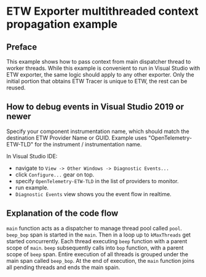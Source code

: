 # ETW Exporter multithreaded context propagation example

## Preface

This example shows how to pass context from main dispatcher thread to worker threads.
While this example is convenient to run in Visual Studio with ETW exporter, the same
logic should apply to any other exporter. Only the initial portion that obtains ETW
Tracer is unique to ETW, the rest can be reused.

## How to debug events in Visual Studio 2019 or newer

Specify your component instrumentation name, which should match the destination ETW
Provider Name or GUID. Example uses "OpenTelemetry-ETW-TLD" for the instrument /
instrumentation name.

In Visual Studio IDE:
- navigate to `View -> Other Windows -> Diagnostic Events...`
- click `Configure...` gear on top.
- specify `OpenTelemetry-ETW-TLD` in the list of providers to monitor.
- run example.
- `Diagnostic Events` view shows you the event flow in realtime.

## Explanation of the code flow

`main` function acts as a dispatcher to manage thread pool called `pool`. `beep_bop`
span is started in the `main`. Then in a loop up to `kMaxThreads` get started
concurrently. Each thread executing `beep` function with a parent scope of `main`.
`beep` subsequently calls into `bop` function, with a parent scope of `beep` span.
Entire execution of all threads is grouped under the main span called `beep_bop`.
At the end of execution, the `main` function joins all pending threads and ends
the main spain.
